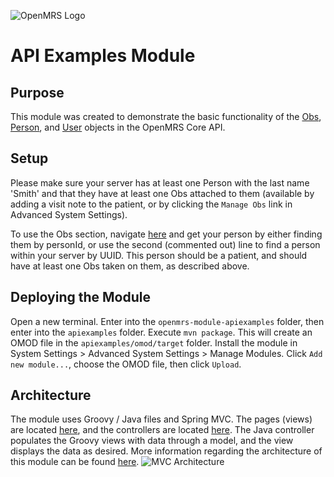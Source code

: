 ![OpenMRS Logo](https://camo.githubusercontent.com/93680c923c12178e9fa6b523b1bbb644d32f4039/68747470733a2f2f74616c6b2e6f70656e6d72732e6f72672f75706c6f6164732f64656661756c742f6f726967696e616c2f32582f662f663165633537396230333938636230346338306135346335366461323139623234343066653234392e6a7067)

# API Examples Module

## Purpose

This module was created to demonstrate the basic functionality of the [Obs](https://wiki.openmrs.org/display/docs/Obs), [Person](https://wiki.openmrs.org/display/docs/Person), and [User](https://wiki.openmrs.org/display/docs/User) objects in the OpenMRS Core API.

## Setup

Please make sure your server has at least one Person with the last name 'Smith' and that they have at least one Obs attached to them (available by adding a visit note to the patient, or by clicking the `Manage Obs` link in Advanced System Settings).

To use the Obs section, navigate [here](https://github.com/soft261/openmrs-module-apiexamples/blob/f5a80c563b153ccfbe01f19b7d1701786db0505d/apiexamples/omod/src/main/java/org/openmrs/module/apiexamples/fragment/controller/ObsFragmentController.java#L42-L46) and get your person by either finding them by personId, or use the second (commented out) line to find a person within your server by UUID. This person should be a patient, and should have at least one Obs taken on them, as described above.

## Deploying the Module

Open a new terminal. Enter into the `openmrs-module-apiexamples` folder, then enter into the `apiexamples` folder. Execute `mvn package`. This will create an OMOD file in the `apiexamples/omod/target` folder. Install the module in System Settings > Advanced System Settings > Manage Modules. Click `Add new module...`, choose the OMOD file, then click `Upload`.

## Architecture

The module uses Groovy / Java files and Spring MVC. The pages (views) are located [here](/apiexamples/omod/src/main/webapp/fragments), and the controllers are located [here](/apiexamples/omod/src/main/java/org/openmrs/module/apiexamples/fragment/controller). The Java controller populates the Groovy views with data through a model, and the view displays the data as desired. More information regarding the architecture of this module can be found [here](https://wiki.openmrs.org/display/docs/UI+Framework+Step+By+Step+Tutorial).
![MVC Architecture](https://drive.google.com/uc?id=1w69biCob2bjOusQEMXSD8BzwYWZwHivu)
